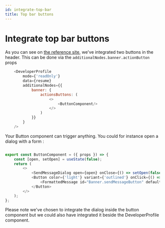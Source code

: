 ```yaml
---
id: integrate-top-bar
title: Top bar buttons
---
```


# Integrate top bar buttons

As you can see on [the reference site](https://vincent-cotro.welovedevs.com), we've integrated two buttons in the header.
This can be done via the `additionalNodes.banner.actionButton` props

```javascript
    <DeveloperProfile
        mode={'readOnly'}
        data={resume}
        additionalNodes={{
            banner: {
                actionsButtons: (
                    <>
                        <ButtonComponent/>
                    </>
                )
            }}
        }
    />
``` 

Your Button component can trigger anything. You could for instance open a dialog with a form  : 

```javascript

export const ButtonComponent = ({ props }) => {
    const [open, setOpen] = useState(false);
    return (
        <>
            <SendMessageDialog open={open} onClose={() => setOpen(false)} />
            <Button color={'light'} variant={'outlined'} onClick={() => setOpen(true)}>
                <FormattedMessage id="Banner.sendMessageButton" defaultMessage="Contact me" />
            </Button>
        </>
    );
};

```

Please note we've chosen to integrate the dialog inside the button component but we could also have integrated it beside the DeveloperProfile component.
 
